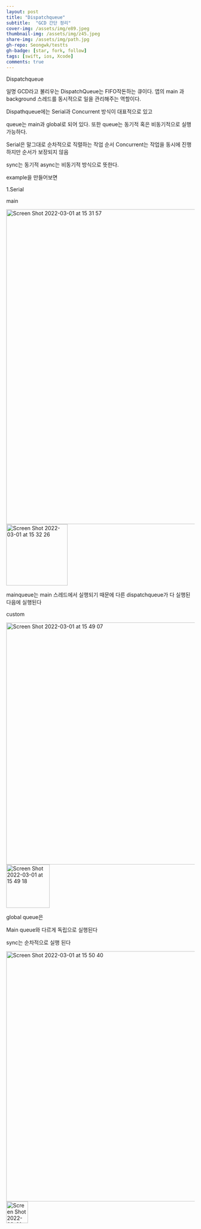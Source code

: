 ```yaml
---
layout: post
title: "Dispatchqueue"
subtitle:  "GCD 간단 정리"
cover-img: /assets/img/e89.jpeg
thumbnail-img: /assets/img/z45.jpeg
share-img: /assets/img/path.jpg
gh-repo: Seongwk/testts
gh-badge: [star, fork, follow]
tags: [swift, ios, Xcode]
comments: true
---
```


Dispatchqueue


일명 GCD라고 불리우는 DispatchQueue는 FIFO작돈하는 큐이다.
앱의 main 과 background 스레드를 동시적으로 일을 관리해주는 역할이다.

Dispathqueue에는 Serial과 Concurrent 방식이 대표적으로 있고

queue는 main과 global로 되어 있다.
또한 queue는 동기적 혹은 비동기적으로 실행 가능하다.

Serial은 말그대로 순차적으로 직렬하는 작업 순서
Concurrent는 작업을 동시에 진행하지만 순서가 보장되지 않음

sync는 동기적 async는 비동기적 방식으로 뜻한다.

example을 만들어보면

1.Serial

main

<img width="842" alt="Screen Shot 2022-03-01 at 15 31 57" src="https://user-images.githubusercontent.com/40172001/156120438-665dd5e6-0f4f-4f17-8afd-df6bda61fe7f.png">

<img width="164" alt="Screen Shot 2022-03-01 at 15 32 26" src="https://user-images.githubusercontent.com/40172001/156120464-4bc2f1dc-b6ab-4a8f-807b-b2adb7992773.png">

mainqueue는 main 스레드에서 실행되기 때문에 다른 dispatchqueue가 다 실행된 다음에 실행된다

custom

<img width="647" alt="Screen Shot 2022-03-01 at 15 49 07" src="https://user-images.githubusercontent.com/40172001/156120497-52809015-0eec-44ce-81b7-d8596b6d5eeb.png">

<img width="116" alt="Screen Shot 2022-03-01 at 15 49 18" src="https://user-images.githubusercontent.com/40172001/156120522-379c1ec8-21b9-4122-b506-e523cfa02a44.png">

global queue은

Main queue와 다르게 독립으로 실행된다


sync는 순차적으로 실행 된다

<img width="669" alt="Screen Shot 2022-03-01 at 15 50 40" src="https://user-images.githubusercontent.com/40172001/156120550-396e8ae0-1c24-49b8-9455-b4c82074fdc4.png">

<img width="58" alt="Screen Shot 2022-03-01 at 15 51 01" src="https://user-images.githubusercontent.com/40172001/156120562-9cd1d2ad-f00e-4f5b-a0bb-bea3bcf65aad.png">


